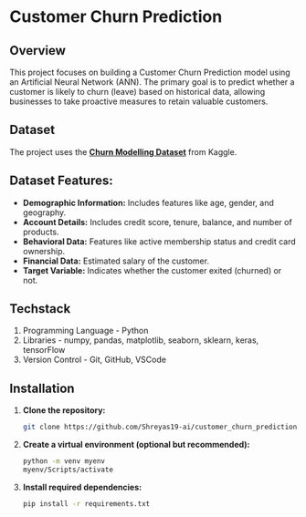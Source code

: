 # Customer Churn Prediction

## **Overview**
This project focuses on building a Customer Churn Prediction model using an Artificial Neural Network (ANN). The primary goal is to predict whether a customer is likely to churn (leave) based on historical data, allowing businesses to take proactive measures to retain valuable customers.

## **Dataset**
The project uses the **[Churn Modelling Dataset](https://www.kaggle.com/datasets/shubh0799/churn-modelling)** from Kaggle.

## Dataset Features:
- **Demographic Information:** Includes features like age, gender, and geography.
- **Account Details:** Includes credit score, tenure, balance, and number of products.
- **Behavioral Data:** Features like active membership status and credit card ownership.
- **Financial Data:** Estimated salary of the customer.
- **Target Variable:** Indicates whether the customer exited (churned) or not.

## **Techstack**
1. Programming Language - Python
2. Libraries - numpy, pandas, matplotlib, seaborn, sklearn, keras, tensorFlow
3. Version Control - Git, GitHub, VSCode

## Installation
1. **Clone the repository:**
   ```bash
   git clone https://github.com/Shreyas19-ai/customer_churn_prediction.git
2. **Create a virtual environment (optional but recommended):** 
   ```bash
   python -m venv myenv  
   myenv/Scripts/activate 
3. **Install required dependencies:**
   ```bash
   pip install -r requirements.txt
